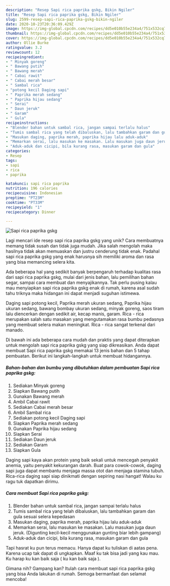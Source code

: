 ```yaml
---
description: "Resep Sapi rica paprika gskg, Bikin Ngiler"
title: "Resep Sapi rica paprika gskg, Bikin Ngiler"
slug: 2599-resep-sapi-rica-paprika-gskg-bikin-ngiler
date: 2020-10-23T20:36:09.429Z
image: https://img-global.cpcdn.com/recipes/dd5e010b55e234a4/751x532cq70/sapi-rica-paprika-gskg-foto-resep-utama.jpg
thumbnail: https://img-global.cpcdn.com/recipes/dd5e010b55e234a4/751x532cq70/sapi-rica-paprika-gskg-foto-resep-utama.jpg
cover: https://img-global.cpcdn.com/recipes/dd5e010b55e234a4/751x532cq70/sapi-rica-paprika-gskg-foto-resep-utama.jpg
author: Ollie Burke
ratingvalue: 3.2
reviewcount: 12
recipeingredient:
- " Minyak goreng"
- " Bawang putih"
- " Bawang merah"
- " Cabai rawit"
- " Cabai merah besar"
- " Sambal rica"
- "potong kecil Daging sapi"
- " Paprika merah sedang"
- " Paprika hijau sedang"
- " Serai"
- " Daun jeruk"
- " Garam"
- " Gula"
recipeinstructions:
- "Blender bahan untuk sambal rica, jangan sampai terlalu halus"
- "Tumis sambal rica yang telah dibaluskan, lalu tambahkan garam dan gula sesuai selera kepedasan"
- "Masukan daging, paprika merah, paprika hijau lalu aduk-aduk"
- "Memarkan serai, lalu masukan ke masakan. Lalu masukan juga daun jeruk. (Digunting kecil-kecil menggunakan gunting biar lebih gampang)"
- "Aduk-aduk dan cicipi, bila kurang rasa, masukan garam dan gula"
categories:
- Resep
tags:
- sapi
- rica
- paprika

katakunci: sapi rica paprika 
nutrition: 196 calories
recipecuisine: Indonesian
preptime: "PT23M"
cooktime: "PT33M"
recipeyield: "1"
recipecategory: Dinner

---
```



![Sapi rica paprika gskg](https://img-global.cpcdn.com/recipes/dd5e010b55e234a4/751x532cq70/sapi-rica-paprika-gskg-foto-resep-utama.jpg)

Lagi mencari ide resep sapi rica paprika gskg yang unik? Cara membuatnya memang tidak susah dan tidak juga mudah. Jika salah mengolah maka hasilnya tidak akan memuaskan dan justru cenderung tidak enak. Padahal sapi rica paprika gskg yang enak harusnya sih memiliki aroma dan rasa yang bisa memancing selera kita.

Ada beberapa hal yang sedikit banyak berpengaruh terhadap kualitas rasa dari sapi rica paprika gskg, mulai dari jenis bahan, lalu pemilihan bahan segar, sampai cara membuat dan menyajikannya. Tak perlu pusing kalau mau menyiapkan sapi rica paprika gskg enak di rumah, karena asal sudah tahu triknya maka hidangan ini dapat menjadi suguhan istimewa.

Daging sapi potong kecil, Paprika merah ukuran sedang, Paprika hijau ukuran sedang, bawang bombay ukuran sedang, minyak goreng, saos tiram lalu diencerkan dengan sedikit air, kecap manis, garam. Rica - rica merupakan salah satu masakan yang mengutamakan rasa bumbu pedasnya yang membuat selera makan meningkat. Rica - rica sangat terkenal dari manado.


Di bawah ini ada beberapa cara mudah dan praktis yang dapat diterapkan untuk mengolah sapi rica paprika gskg yang siap dikreasikan. Anda dapat membuat Sapi rica paprika gskg memakai 13 jenis bahan dan 5 tahap pembuatan. Berikut ini langkah-langkah untuk membuat hidangannya.

<!--inarticleads1-->

##### Bahan-bahan dan bumbu yang dibutuhkan dalam pembuatan Sapi rica paprika gskg:

1. Sediakan  Minyak goreng
1. Siapkan  Bawang putih
1. Gunakan  Bawang merah
1. Ambil  Cabai rawit
1. Sediakan  Cabai merah besar
1. Ambil  Sambal rica
1. Sediakan potong kecil Daging sapi
1. Siapkan  Paprika merah sedang
1. Gunakan  Paprika hijau sedang
1. Siapkan  Serai
1. Sediakan  Daun jeruk
1. Sediakan  Garam
1. Siapkan  Gula


Daging sapi kaya akan protein yang baik sekali untuk mencegah penyakit anemia, yaitu penyakit kekurangan darah. Buat para cowok-cowok, daging sapi juga dapat membantu menjaga massa otot dan menjaga stamina tubuh. Rica-rica daging sapi siap dinikmati dengan sepiring nasi hangat! Walau ku ragu tuk dapatkan dirimu. 

<!--inarticleads2-->

##### Cara membuat Sapi rica paprika gskg:

1. Blender bahan untuk sambal rica, jangan sampai terlalu halus
1. Tumis sambal rica yang telah dibaluskan, lalu tambahkan garam dan gula sesuai selera kepedasan
1. Masukan daging, paprika merah, paprika hijau lalu aduk-aduk
1. Memarkan serai, lalu masukan ke masakan. Lalu masukan juga daun jeruk. (Digunting kecil-kecil menggunakan gunting biar lebih gampang)
1. Aduk-aduk dan cicipi, bila kurang rasa, masukan garam dan gula


Tapi hasrat ku pun terus memacu. Hanya dapat ku tuliskan di aatas pena. Karena ucap tak dapat di ungkapkan. Maaf ku tak bisa jadi yang kau mau. Ku harap ku kan baik saja ( ku kan baik saja ). 

Gimana nih? Gampang kan? Itulah cara membuat sapi rica paprika gskg yang bisa Anda lakukan di rumah. Semoga bermanfaat dan selamat mencoba!
